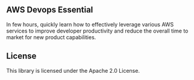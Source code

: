 ## AWS Devops Essential

In few hours, quickly learn how to effectively leverage various AWS services to improve developer productivity and reduce the overall time to market for new product capabilities.

## License

This library is licensed under the Apache 2.0 License. 
